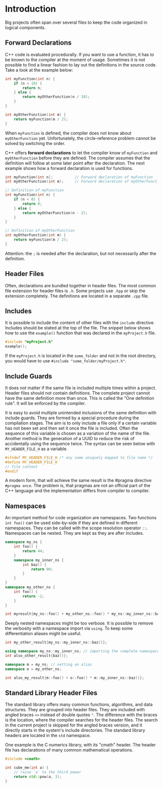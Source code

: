 # Introduction

Big projects often span over several files to keep the code organized in logical components.

## Forward Declarations
C++ code is evaluated procedurally.
If you want to use a function, it has to be known to the compiler at the moment of usage.
Sometimes it is not possible to find a linear fashion to lay out the definitions in the source code.
Take a look at the example below:

```cpp
int myFunction(int n) {
    if (n < 10) {
        return n;
    } else {
        return myOtherFunction(n / 10);
    }
}

int myOtherFunction(int m) {
    return myFunction(m / 2);
}
```

When `myFunction` is defined, the compiler does not know about `myOtherFunction` yet.
Unfortunately, the circle-reference problem cannot be solved by switching the order.

C++ offers **forward declarations** to let the compiler know of `myFunction` and `myOtherFunction` before they are defined.
The compiler assumes that the definition will follow at some later point after the declaration.
The next example shows how a forward declaration is used for functions.

```cpp
int myFunction(int n);          // Forward declaration of myFunction
int myOtherFunction(int m);     // Forward declaration of myOtherFunction

// Definition of myFunction
int myFunction(int n) {
    if (n < 0) {
        return 0;
    } else {
        return myOtherFunction(n - 2);
    }
}

// Definition of myOtherFunction
int myOtherFunction(int m) {
    return myFunction(m / 2);
}
```

Attention: the `;` is needed after the declaration, but not necessarily after the definition.

## Header Files

Often, declarations are bundled together in header files. 
The most common file extension for header files is `.h`.
Some projects use `.hpp` or skip the extension completely.
The definitions are located in a separate `.cpp` file.


## Includes

It is possible to include the content of other files with the `include` directive.
Includes should be stated at the top of the file.
The snippet below shows how to use the `example()` function that was declared in the `myProject.h` file.

```cpp
#include "myProject.h"
example();
```

If the `myProject.h` is located in the `some_folder` and not in the root directory, you would have to use `#include "some_folder/myProject.h"`.

## Include Guards

It does not matter if the same file is included multiple times within a project.
Header files should not contain definitions.
The complete project cannot have the same definition more than once. 
This is called the "One definition rule".
It will be enforced by the compiler.

It is easy to avoid multiple unintended inclusions of the same definition with include guards.
They are formed by a special procedure during the compilation stages.
The aim is to only include a file only if a certain variable has not been set and then set it once the file is included.
Often the sequence of this variable is chosen as a variation of the name of the file.
Another method is the generation of a UUID to reduce the risk of accidentally using the sequence twice.
The syntax can be seen below with `MY_HEADER_FILE_H` as a variable.

```cpp
#ifndef MY_HEADER_FILE_H /* any name uniquely mapped to file name */
#define MY_HEADER_FILE_H
// file content
#endif
```
A modern form, that will achieve the same result is the #pragma directive `#pragma once`.
The problem is, that pragmas are not an official part of the C++ language and the implementation differs from compiler to compiler.

## Namespaces

An important method for code organization are namespaces.
Two functions `int foo()` can be used side-by-side if they are defined in different namespaces.
They can be called with the scope resolution operator `::`.
Namespaces can be nested.
They are kept as they are after includes.

```cpp
namespace my_ns {
    int foo() {
        return 44;
    }
    namespace my_inner_ns {
        int baz() {
            return 90;
        }
    }
}
namespace my_other_ns {
    int foo() {
        return -2;
    }
}

int myresult{my_ns::foo() + my_other_ns::foo() * my_ns::my_inner_ns::baz()};
```

Deeply nested namespaces might be too verbose.
It is possible to remove the verbosity with a namespace import via `using`.
To keep some differentiation aliases might be useful.

```cpp
int my_other_result{my_ns::my_inner_ns::baz()};

using namespace my_ns::my_inner_ns; // importing the complete namespace
int also_other_result{baz()};

namespace m = my_ns; // setting an alias
namespace o = my_other_ns;

int also_my_result{m::foo() + o::foo() * m::my_inner_ns::baz()};
```

## Standard Library Header Files
 
The standard library offers many common functions, algorithms, and data structures.
They are grouped into header files.
They are included with angled braces `<>` instead of double quotes `"`.
The difference with the braces is the location, where the compiler searches for the header files.
The search in the current project is skipped for the angled braces version, and it directly starts in the system's include directories.
The standard library headers are located in the `std` namespace.

One example is the C numerics library, with its "cmath" header.
The header file has declarations of many common mathematical operations.

```cpp
#include <cmath>

int cube_me(int a) {
    // raise `a` to the third power
    return std::pow(a, 3);
}
```
